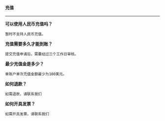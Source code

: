 #### 充值

---

**可以使用人民币充值吗？**

`暂时不支持人民币充值。`

**充值需要多久才能到账？**

`提交充值申请后，需要经过三个工作日审核。`

**最少充值金是多少？**

`单账户单次充值金额最少为100美元。`

**如何退款？**

`如需退款，请联系我们`

**如何开具发票？**

`如需开具发票，请联系我们`


